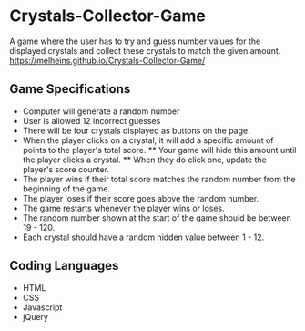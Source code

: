 # Crystals-Collector-Game
A game where the user has to try and guess number values for the displayed crystals and collect these crystals to match the given amount.
https://melheins.github.io/Crystals-Collector-Game/
## Game Specifications
* Computer will generate a random number
* User is allowed 12 incorrect guesses
* There will be four crystals displayed as buttons on the page.
* When the player clicks on a crystal, it will add a specific amount of points to the player's total score.
** Your game will hide this amount until the player clicks a crystal.
** When they do click one, update the player's score counter.
* The player wins if their total score matches the random number from the beginning of the game.
* The player loses if their score goes above the random number.
* The game restarts whenever the player wins or loses.
* The random number shown at the start of the game should be between 19 - 120.
* Each crystal should have a random hidden value between 1 - 12.
## Coding Languages
* HTML
* CSS
* Javascript
* jQuery
